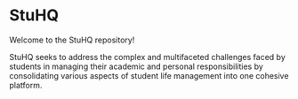 # StuHQ
Welcome to the StuHQ repository!

StuHQ seeks to address the complex and multifaceted challenges faced by students in managing their academic and personal responsibilities by consolidating various aspects of student life management into one cohesive platform.




